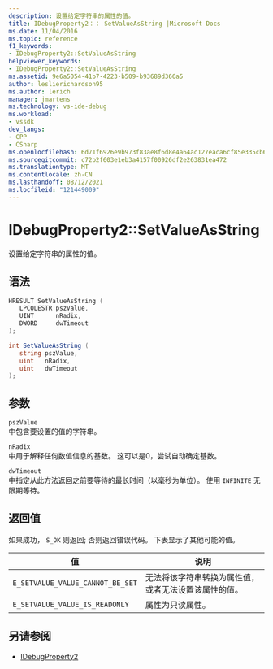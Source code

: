 ```yaml
---
description: 设置给定字符串的属性的值。
title: IDebugProperty2：： SetValueAsString |Microsoft Docs
ms.date: 11/04/2016
ms.topic: reference
f1_keywords:
- IDebugProperty2::SetValueAsString
helpviewer_keywords:
- IDebugProperty2::SetValueAsString
ms.assetid: 9e6a5054-41b7-4223-b509-b93689d366a5
author: leslierichardson95
ms.author: lerich
manager: jmartens
ms.technology: vs-ide-debug
ms.workload:
- vssdk
dev_langs:
- CPP
- CSharp
ms.openlocfilehash: 6d71f6926e9b973f83ae8f6d8e4a64ac127eaca6cf85e335cb6970c261c56840
ms.sourcegitcommit: c72b2f603e1eb3a4157f00926df2e263831ea472
ms.translationtype: MT
ms.contentlocale: zh-CN
ms.lasthandoff: 08/12/2021
ms.locfileid: "121449009"
---
```

# <a name="idebugproperty2setvalueasstring"></a>IDebugProperty2::SetValueAsString
设置给定字符串的属性的值。

## <a name="syntax"></a>语法

```cpp
HRESULT SetValueAsString ( 
   LPCOLESTR pszValue,
   UINT      nRadix,
   DWORD     dwTimeout
);
```

```csharp
int SetValueAsString ( 
   string pszValue,
   uint   nRadix,
   uint   dwTimeout
);
```

## <a name="parameters"></a>参数
`pszValue`\
中包含要设置的值的字符串。

`nRadix`\
中用于解释任何数值信息的基数。 这可以是0，尝试自动确定基数。

`dwTimeout`\
中指定从此方法返回之前要等待的最长时间（以毫秒为单位）。 使用 `INFINITE` 无限期等待。

## <a name="return-value"></a>返回值
 如果成功， `S_OK` 则返回; 否则返回错误代码。 下表显示了其他可能的值。

|值|说明|
|-----------|-----------------|
|`E_SETVALUE_VALUE_CANNOT_BE_SET`|无法将该字符串转换为属性值，或者无法设置该属性的值。|
|`E_SETVALUE_VALUE_IS_READONLY`|属性为只读属性。|

## <a name="see-also"></a>另请参阅
- [IDebugProperty2](../../../extensibility/debugger/reference/idebugproperty2.md)
